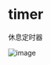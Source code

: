 # timer
休息定时器

![image](https://user-images.githubusercontent.com/30487483/214763508-836f6f53-4bd5-451e-a125-a86ee09cc00a.png)
